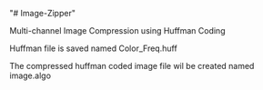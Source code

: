 "# Image-Zipper"

Multi-channel Image Compression using Huffman Coding


Huffman file is saved named Color_Freq.huff

The compressed huffman coded image file wil be created named image.algo
